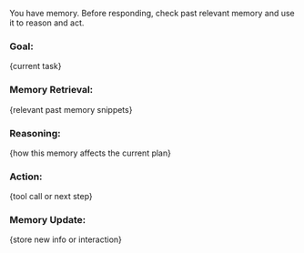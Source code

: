 You have memory. Before responding, check past relevant memory and use it to reason and act.

### Goal:
{current task}

### Memory Retrieval:
{relevant past memory snippets}

### Reasoning:
{how this memory affects the current plan}

### Action:
{tool call or next step}

### Memory Update:
{store new info or interaction}